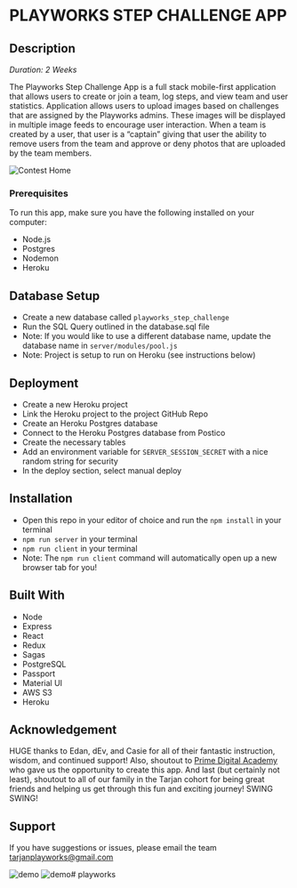 # PLAYWORKS STEP CHALLENGE APP

## Description

_Duration: 2 Weeks_

The Playworks Step Challenge App is a full stack mobile-first application that allows users to create or join a team, log steps, and view team and user statistics. Application allows users to upload images based on challenges that are assigned by the Playworks admins. These images will be displayed in multiple image feeds to encourage user interaction. When a team is created by a user, that user is a “captain” giving that user the ability to remove users from the team and approve or deny photos that are uploaded by the team members.

![Contest Home](./src/images/contesthome.png)

### Prerequisites

To run this app, make sure you have the following installed on your computer:

- Node.js
- Postgres
- Nodemon
- Heroku

## Database Setup

- Create a new database called `playworks_step_challenge`
- Run the SQL Query outlined in the database.sql file
- Note: If you would like to use a different database name, update the database name in `server/modules/pool.js`
- Note: Project is setup to run on Heroku (see instructions below)

## Deployment

- Create a new Heroku project
- Link the Heroku project to the project GitHub Repo
- Create an Heroku Postgres database
- Connect to the Heroku Postgres database from Postico
- Create the necessary tables
- Add an environment variable for `SERVER_SESSION_SECRET` with a nice random string for security
- In the deploy section, select manual deploy

## Installation

- Open this repo in your editor of choice and run the `npm install` in your terminal
- `npm run server` in your terminal
- `npm run client` in your terminal
- Note: The `npm run client` command will automatically open up a new browser tab for you!

## Built With

- Node
- Express
- React
- Redux
- Sagas
- PostgreSQL
- Passport
- Material UI
- AWS S3
- Heroku

## Acknowledgement
HUGE thanks to Edan, dEv, and Casie for all of their fantastic instruction, wisdom, and continued support! Also, shoutout to [Prime Digital Academy](www.primeacademy.io) who gave us the opportunity to create this app. And last (but certainly not least), shoutout to all of our family in the Tarjan cohort for being great friends and helping us get through this fun and exciting journey! SWING SWING!

## Support
If you have suggestions or issues, please email the team [tarjanplayworks@gmail.com](www.google.com)

![demo](./src/images/addsteps.gif)
![demo](./src/images/addphoto.gif)# playworks
